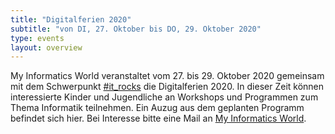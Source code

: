 ```yaml
---
title: "Digitalferien 2020"
subtitle: "von DI, 27. Oktober bis DO, 29. Oktober 2020"
type: events
layout: overview
---
```

My Informatics World veranstaltet vom 27. bis 29. Oktober 2020 gemeinsam mit dem Schwerpunkt [#it_rocks](https://www.digitalregion.at/it-rocks/) die Digitalferien 2020. In dieser Zeit können interessierte Kinder und Jugendliche an Workshops und Programmen zum Thema Informatik teilnehmen. Ein Auzug aus dem geplanten Programm befindet sich hier. Bei Interesse bitte eine Mail an [My Informatics World](mailto:info@my-informatics-world.at?subject=Interesse%20an%20Digitalferien).